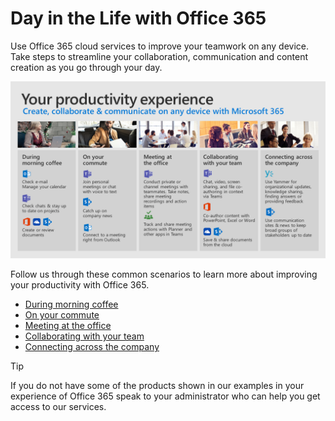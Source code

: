 # Day in the Life with Office 365

Use Office 365 cloud services to improve your teamwork on any device.  Take steps to streamline your collaboration, communication and content creation as you go through your day.  

![Day in the Life visual](media/m365day.png)

Follow us through these common scenarios to learn more about improving your productivity with Office 365.

- [During morning coffee](ditl_coffee.md)
- [On your commute](ditl_commute.md)
- [Meeting at the office](ditl_meeting.md)
- [Collaborating with your team](ditl_collab.md)
- [Connecting across the company](ditl_connect.md)

> [!TIP]
> If you do not have some of the products shown in our examples in your experience of Office 365 speak to your administrator who can help you get access to our services. 